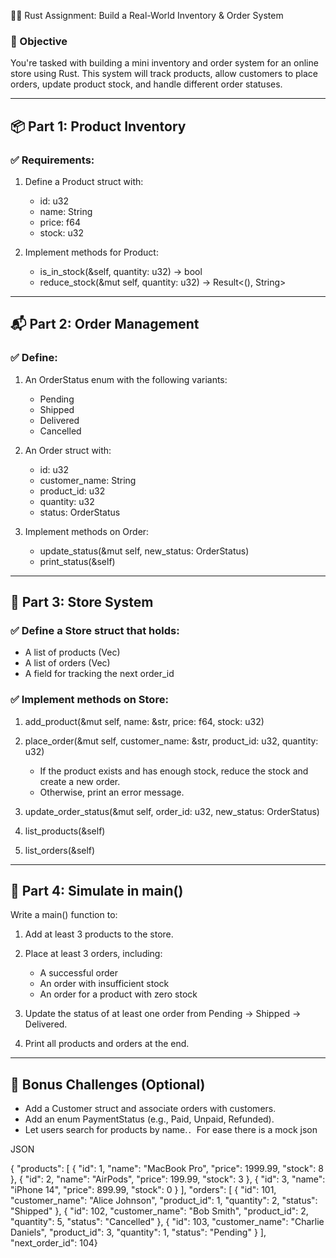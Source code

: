 🧑‍💻 Rust Assignment: Build a Real-World Inventory & Order System

### 🎯 Objective

You're tasked with building a mini inventory and order system for an online store using Rust. This system will track products, allow customers to place orders, update product stock, and handle different order statuses.

---

## 📦 Part 1: Product Inventory

### ✅ Requirements:

1. Define a Product struct with:

   - id: u32
   - name: String
   - price: f64
   - stock: u32

2. Implement methods for Product:

   - is_in_stock(&self, quantity: u32) -> bool
   - reduce_stock(&mut self, quantity: u32) -> Result<(), String>

---

## 📬 Part 2: Order Management

### ✅ Define:

1. An OrderStatus enum with the following variants:

   - Pending
   - Shipped
   - Delivered
   - Cancelled

2. An Order struct with:

   - id: u32
   - customer_name: String
   - product_id: u32
   - quantity: u32
   - status: OrderStatus

3. Implement methods on Order:

   - update_status(&mut self, new_status: OrderStatus)
   - print_status(&self)

---

## 🏪 Part 3: Store System

### ✅ Define a Store struct that holds:

- A list of products (Vec<Product>)
- A list of orders (Vec<Order>)
- A field for tracking the next order_id

### ✅ Implement methods on Store:

1. add_product(&mut self, name: &str, price: f64, stock: u32)
2. place_order(&mut self, customer_name: &str, product_id: u32, quantity: u32)

   - If the product exists and has enough stock, reduce the stock and create a new order.
   - Otherwise, print an error message.

3. update_order_status(&mut self, order_id: u32, new_status: OrderStatus)
4. list_products(&self)
5. list_orders(&self)

---

## 🚀 Part 4: Simulate in main()

Write a main() function to:

1. Add at least 3 products to the store.
2. Place at least 3 orders, including:

   - A successful order
   - An order with insufficient stock
   - An order for a product with zero stock

3. Update the status of at least one order from Pending → Shipped → Delivered.
4. Print all products and orders at the end.

---

## 🧠 Bonus Challenges (Optional)

- Add a Customer struct and associate orders with customers.
- Add an enum PaymentStatus (e.g., Paid, Unpaid, Refunded).
- Let users search for products by name.`. `For ease there is a mock json

JSON

{
"products": [
{
"id": 1,
"name": "MacBook Pro",
"price": 1999.99,
"stock": 8
},
{
"id": 2,
"name": "AirPods",
"price": 199.99,
"stock": 3
},
{
"id": 3,
"name": "iPhone 14",
"price": 899.99,
"stock": 0
}
],
"orders": [
{
"id": 101,
"customer_name": "Alice Johnson",
"product_id": 1,
"quantity": 2,
"status": "Shipped"
},
{
"id": 102,
"customer_name": "Bob Smith",
"product_id": 2,
"quantity": 5,
"status": "Cancelled"
},
{
"id": 103,
"customer_name": "Charlie Daniels",
"product_id": 3,
"quantity": 1,
"status": "Pending"
}
],
"next_order_id": 104}
